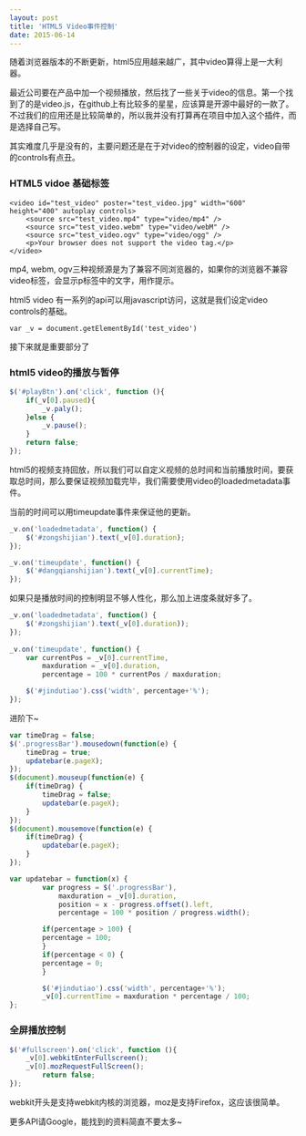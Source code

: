 ```yaml
---
layout: post
title: 'HTML5 Video事件控制'
date: 2015-06-14
---
```


随着浏览器版本的不断更新，html5应用越来越广，其中video算得上是一大利器。

最近公司要在产品中加一个视频播放，然后找了一些关于video的信息。第一个找到了的是video.js，在github上有比较多的星星，应该算是开源中最好的一款了。不过我们的应用还是比较简单的，所以我并没有打算再在项目中加入这个插件，而是选择自己写。

其实难度几乎是没有的，主要问题还是在于对video的控制器的设定，video自带的controls有点丑。

### HTML5 vidoe 基础标签

	<video id="test_video" poster="test_video.jpg" width="600" height="400" autoplay controls>
		<source src="test_video.mp4" type="video/mp4" />
		<source src="test_video.webm" type="video/webM" />
		<source src="test_video.ogv" type="video/ogg" />
		<p>Your browser does not support the video tag.</p>
	</video>

mp4, webm, ogv三种视频源是为了兼容不同浏览器的，如果你的浏览器不兼容video标签，会显示p标签中的文字，用作提示。

html5 video 有一系列的api可以用javascript访问，这就是我们设定video controls的基础。

	var _v = document.getElementById('test_video')

接下来就是重要部分了

### html5 video的播放与暂停

```javascript
$('#playBtn').on('click', function (){
	if(_v[0].paused){
		_v.paly();
	}else {
		_v.pause();
	}
	return false;
});
```

html5的视频支持回放，所以我们可以自定义视频的总时间和当前播放时间，要获取总时间，那么要保证视频加载完毕，我们需要使用video的loadedmetadata事件。

当前的时间可以用timeupdate事件来保证他的更新。

```javascript
_v.on('loadedmetadata', function() {
	$('#zongshijian').text(_v[0].duration);
});

_v.on('timeupdate', function() {
	$('#dangqianshijian').text(_v[0].currentTime);
});
```

如果只是播放时间的控制明显不够人性化，那么加上进度条就好多了。

```javascript
_v.on('loadedmetadata', function() {
	$('#zongshijian').text(_v[0].duration));
});
 
_v.on('timeupdate', function() {
   	var currentPos = _v[0].currentTime,
		maxduration = _v[0].duration,
   		percentage = 100 * currentPos / maxduration;

   	$('#jindutiao').css('width', percentage+'%');
});
```

进阶下~

```javascript
var timeDrag = false;
$('.progressBar').mousedown(function(e) {
	timeDrag = true;
	updatebar(e.pageX);
});
$(document).mouseup(function(e) {
   	if(timeDrag) {
		timeDrag = false;
		updatebar(e.pageX);
   	}
});
$(document).mousemove(function(e) {
   	if(timeDrag) {
		updatebar(e.pageX);
   	}
});

var updatebar = function(x) {
		var progress = $('.progressBar'),
			maxduration = _v[0].duration,
			position = x - progress.offset().left,
			percentage = 100 * position / progress.width();

		if(percentage > 100) {
  		percentage = 100;
		}
		if(percentage < 0) {
  		percentage = 0;
		}

		$('#jindutiao').css('width', percentage+'%');
		_v[0].currentTime = maxduration * percentage / 100;
};
```

### 全屏播放控制

```javascript
$('#fullscreen').on('click', function (){
	_v[0].webkitEnterFullscreen();
	_v[0].mozRequestFullScreen();
		return false;
});
```

webkit开头是支持webkit内核的浏览器，moz是支持Firefox，这应该很简单。

更多API请Google，能找到的资料简直不要太多~
